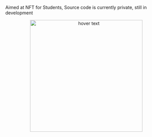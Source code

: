 Aimed at NFT for Students,
Source code is currently private, still in development

<p align="center">
  <img src="https://github.com/ryan10projects/Nft_4_Students/blob/main/Home%20page.PNG" width="350" title="hover text">

</p>
